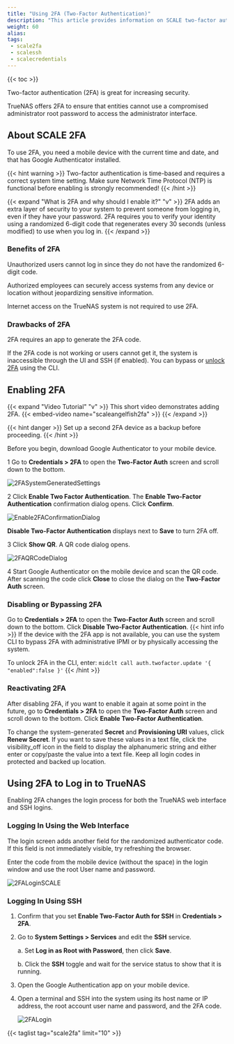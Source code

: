 ```yaml
---
title: "Using 2FA (Two-Factor Authentication)"
description: "This article provides information on SCALE two-factor authentication, setting it up and logging in with it enabled."
weight: 60
alias:
tags:
 - scale2fa
 - scalessh
 - scalecredentials
---
```



{{< toc >}}

Two-factor authentication (2FA) is great for increasing security.

TrueNAS offers 2FA to ensure that entities cannot use a compromised administrator root password to access the administrator interface.
## About SCALE 2FA
To use 2FA, you need a mobile device with the current time and date, and that has Google Authenticator installed.

{{< hint warning >}}
Two-factor authentication is time-based and requires a correct system time setting. 
Make sure Network Time Protocol (NTP) is functional before enabling is strongly recommended!
{{< /hint >}}

{{< expand "What is 2FA and why should I enable it?" "v" >}}
2FA adds an extra layer of security to your system to prevent someone from logging in, even if they have your password. 
2FA requires you to verify your identity using a randomized 6-digit code that regenerates every 30 seconds (unless modified) to use when you log in.
{{< /expand >}}
### Benefits of 2FA

Unauthorized users cannot log in since they do not have the randomized 6-digit code.

Authorized employees can securely access systems from any device or location without jeopardizing sensitive information.

Internet access on the TrueNAS system is not required to use 2FA.

### Drawbacks of 2FA

2FA requires an app to generate the 2FA code.

If the 2FA code is not working or users cannot get it, the system is inaccessible through the UI and SSH (if enabled). You can bypass or [unlock 2FA](#disabling-or-bypassing-2fa) using the CLI.

## Enabling 2FA

{{< expand "Video Tutorial" "v" >}}
This short video demonstrates adding 2FA. 
{{< embed-video name="scaleangelfish2fa" >}}
{{< /expand >}}

{{< hint danger >}}
Set up a second 2FA device as a backup before proceeding.
{{< /hint >}}

Before you begin, download Google Authenticator to your mobile device.

1 Go to **Credentials > 2FA** to open the **Two-Factor Auth** screen and scroll down to the bottom.
  
  ![2FASystemGeneratedSettings](/images/SCALE/22.02/2FASystemGeneratedSettings.png "2FA System Generated Settings")

2 Click **Enable Two Factor Authentication**. The **Enable Two-Factor Authentication** confirmation dialog opens. Click **Confirm**.
  
  ![Enable2FAConfirmationDialog](/images/SCALE/22.02/Enable2FAConfirmationDialog.png "Enable 2FA")

  **Disable Two-Factor Authentication** displays next to **Save** to turn 2FA off.

3 Click **Show QR**. A QR code dialog opens.
   
   ![2FAQRCodeDialog](/images/SCALE/22.02/2FAQRCodeDialog.png "2FA QR Code")

4 Start Google Authenticator on the mobile device and scan the QR code. After scanning the code click **Close** to close the dialog on the **Two-Factor Auth** screen.

### Disabling or Bypassing 2FA

Go to **Credentials > 2FA** to open the **Two-Factor Auth** screen and scroll down to the bottom. Click **Disable Two-Factor Authentication**.
{{< hint info >}}
If the device with the 2FA app is not available, you can use the system CLI to bypass 2FA with administrative IPMI or by physically accessing the system. 

To unlock 2FA in the CLI, enter:  `midclt call auth.twofactor.update '{ "enabled":false }'`
{{< /hint >}}

### Reactivating 2FA

After disabling 2FA, if you want to enable it again at some point in the future, go to **Credentials > 2FA** to open the **Two-Factor Auth** screen and scroll down to the bottom. 
Click **Enable Two-Factor Authentication**.

To change the system-generated **Secret** and **Provisioning URI** values, click **Renew Secret**. 
If you want to save these values in a text file, click the <span class="material-icons">visibility_off</span> icon in the field to display the alphanumeric string and either enter or copy/paste the value into a text file.
Keep all login codes in protected and backed up location.

## Using 2FA to Log in to TrueNAS

Enabling 2FA changes the login process for both the TrueNAS web interface and SSH logins.

### Logging In Using the Web Interface
The login screen adds another field for the randomized authenticator code. If this field is not immediately visible, try refreshing the browser.

Enter the code from the mobile device (without the space) in the login window and use the root User name and password.

![2FALoginSCALE](/images/SCALE/2FALoginSCALE.png "2FA Login")

### Logging In Using SSH

1. Confirm that you set **Enable Two-Factor Auth for SSH** in **Credentials > 2FA**.

2. Go to **System Settings > Services** and edit the **SSH** service.

   a. Set **Log in as Root with Password**, then click **Save**.

   b. Click the **SSH** toggle and wait for the service status to show that it is running.

3.  Open the Google Authentication app on your mobile device.

4. Open a terminal and SSH into the system using its host name or IP address, the root account user name and password, and the 2FA code.
   
   ![2FALogin](/images/SCALE/22.02/2FALogin.png "2FA SSH Connection")

{{< taglist tag="scale2fa" limit="10" >}}